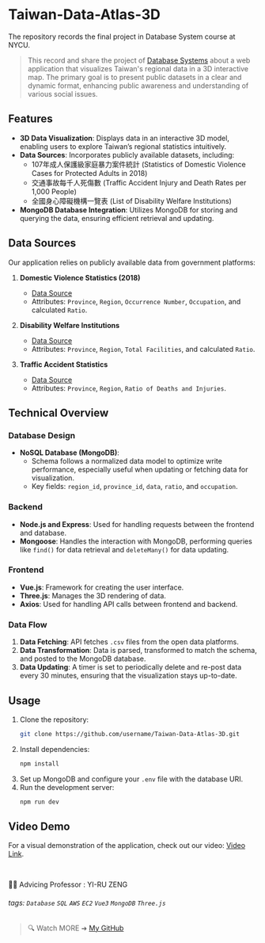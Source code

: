 # Taiwan-Data-Atlas-3D
The repository records the final project in Database System course at NYCU.

> This record and share the project of [Database Systems](https://timetable.nycu.edu.tw/?r=main/crsoutline&Acy=111&Sem=1&CrsNo=515514&lang=zh-tw) about a web application that visualizes Taiwan's regional data in a 3D interactive map. The primary goal is to present public datasets in a clear and dynamic format, enhancing public awareness and understanding of various social issues.

## Features

- **3D Data Visualization**: Displays data in an interactive 3D model, enabling users to explore Taiwan’s regional statistics intuitively.
- **Data Sources**: Incorporates publicly available datasets, including:
  - 107年成人保護級家庭暴力案件統計 (Statistics of Domestic Violence Cases for Protected Adults in 2018)
  - 交通事故每千人死傷數 (Traffic Accident Injury and Death Rates per 1,000 People)
  - 全國身心障礙機構一覽表 (List of Disability Welfare Institutions)
- **MongoDB Database Integration**: Utilizes MongoDB for storing and querying the data, ensuring efficient retrieval and updating.

## Data Sources

Our application relies on publicly available data from government platforms:

1. **Domestic Violence Statistics (2018)**  
   - [Data Source](https://data.gov.tw/dataset/147093)
   - Attributes: `Province`, `Region`, `Occurrence Number`, `Occupation`, and calculated `Ratio`.
   
2. **Disability Welfare Institutions**  
   - [Data Source](https://data.gov.tw/dataset/12061)
   - Attributes: `Province`, `Region`, `Total Facilities`, and calculated `Ratio`.

3. **Traffic Accident Statistics**  
   - [Data Source](https://roadsafety.tw/Dashboard/Custom?type=%E9%84%89%E9%8E%AE%E5%B8%82%E5%8D%80%E6%AF%8F%E5%8D%83%E4%BA%BA%E6%AD%BB(%E5%82%B7)%E6%95%B8)
   - Attributes: `Province`, `Region`, `Ratio of Deaths and Injuries`.

## Technical Overview

### Database Design

- **NoSQL Database (MongoDB)**: 
  - Schema follows a normalized data model to optimize write performance, especially useful when updating or fetching data for visualization. 
  - Key fields: `region_id`, `province_id`, `data`, `ratio`, and `occupation`.

### Backend

- **Node.js and Express**: Used for handling requests between the frontend and database.
- **Mongoose**: Handles the interaction with MongoDB, performing queries like `find()` for data retrieval and `deleteMany()` for data updating.

### Frontend

- **Vue.js**: Framework for creating the user interface.
- **Three.js**: Manages the 3D rendering of data.
- **Axios**: Used for handling API calls between frontend and backend.

### Data Flow

1. **Data Fetching**: API fetches `.csv` files from the open data platforms.
2. **Data Transformation**: Data is parsed, transformed to match the schema, and posted to the MongoDB database.
3. **Data Updating**: A timer is set to periodically delete and re-post data every 30 minutes, ensuring that the visualization stays up-to-date.

## Usage

1. Clone the repository:
    ```bash
    git clone https://github.com/username/Taiwan-Data-Atlas-3D.git
    ```
2. Install dependencies:
    ```bash
    npm install
    ```
3. Set up MongoDB and configure your `.env` file with the database URI.
4. Run the development server:
    ```bash
    npm run dev
    ```

## Video Demo

For a visual demonstration of the application, check out our video: [Video Link](https://youtu.be/PdxhdXAPpGY).

<br>

👨‍🏫 Advicing Professor : YI-RU ZENG

###### tags:  `Database` `SQL`  `AWS` `EC2` `Vue3` `MongoDB` `Three.js` 

> 🔍 Watch MORE ➜ [My GitHub](https://github.com/iriszzzz)

